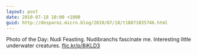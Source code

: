 ```yaml
---
layout: post
date: 2010-07-18 10:00 +1000
guid: http://desparoz.micro.blog/2010/07/18/t18871035746.html
---
```

Photo of the Day: Nudi Feasting. Nudibranchs fascinate me. Interesting little underwater creatures. [flic.kr/p/8jKLD3](http://flic.kr/p/8jKLD3)
